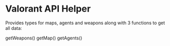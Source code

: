 # Valorant API Helper

Provides types for maps, agents and weapons along with 3 functions to get all data:

getWeapons()
getMap()
getAgents()